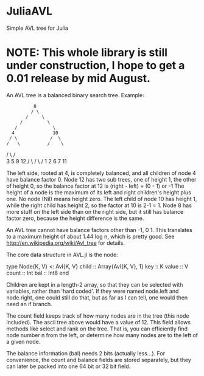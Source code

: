JuliaAVL
========

Simple AVL tree for Julia


NOTE: This whole library is still under construction, I hope to get a 0.01 release by mid August.
====



An AVL tree is a balanced binary search tree. Example:
              
              8
             / \
           /     \
         /         \
       /             \
      4              10 
     / \            /  \
    /   \          /    \
   /     \        /      \
  3       5      9       12
 / \     / \            / 
1   2   6   7         11 

The left side, rooted at 4, is completely balanced, and all children of node 4 have balance factor 0.
Node 12 has two sub trees, one of height 1, the other of height 0, so the balance factor at 12 is (right - left) = (0 - 1) or -1
The height of a node is the maximum of its left and right children's height plus one. No node (Nil) means height zero.
The left child of node 10 has height 1, while the right child has height 2, so the factor at 10 is 2-1 = 1. Node 8 has more stuff on the left side than on the right side, but it still has balance factor zero, because the height difference is the same.

An AVL tree cannot have balance factors other than -1, 0 1. This translates to a maximum height of about 1.44 log n, which is pretty good. 
See http://en.wikipedia.org/wiki/Avl_tree for details.


The core data structure in AVL.jl is the node: 

type Node{K, V} <: Avl{K, V}
  child :: Array{Avl{K, V}, 1}
	key :: K
	value :: V
	count :: Int
	bal :: Int8
end

Children are kept in a length-2 array, so that they can be selected with variables, rather than 'hard coded'. If they were named node.left and node.right, one could still do that, but as far as I can tell, one would then need an if branch. 

The count field keeps track of how many nodes are in the tree (this node included). The ascii tree above would have a value of 12. This field allows methods like select and rank on the tree. That is, you can efficiently find node number n from the left, or determine how many nodes are to the left of a given node.

The balance information (bal) needs 2 bits (actually less...). For convenience, the count and balance fields are stored separately, but they can later be packed into one 64 bit or 32 bit field.


